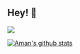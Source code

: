 ## Hey! 👋

![](https://komarev.com/ghpvc/?username=AshAman999&color=green)

[![Aman's github stats](https://github-readme-stats.vercel.app/api?username=AshAman999&show_icons=true&theme=radical&count_private=true)](Stats)

<!-- ## 🔧 Technologies & Tools

![Skill](https://img.shields.io/badge/c++%20-%2300599C.svg?&style=for-the-badge&logo=c%2B%2B&ogoColor=white)
![Skill](https://img.shields.io/badge/HTML5-E34F26?style=for-the-badge&logo=html5&logoColor=white)
![Skill](https://img.shields.io/badge/CSS3-1572B6?style=for-the-badge&logo=css3&logoColor=white)
![Skill](https://img.shields.io/badge/JavaScript-323330?style=for-the-badge&logo=javascript&logoColor=F7DF1E)
![Skill](https://img.shields.io/badge/Sass-CC6699?style=for-the-badge&logo=sass&logoColor=white)
![Skill](https://img.shields.io/badge/Visual_Studio_Code-0078D4?style=for-the-badge&logo=visual%20studio%20code&logoColor=white)
![Skill](https://img.shields.io/badge/git%20-%23F05033.svg?&style=for-the-badge&logo=git&logoColor=white)
![Skill](https://img.shields.io/badge/github%20-%23121011.svg?&style=for-the-badge&logo=github&logoColor=white)
 -->
